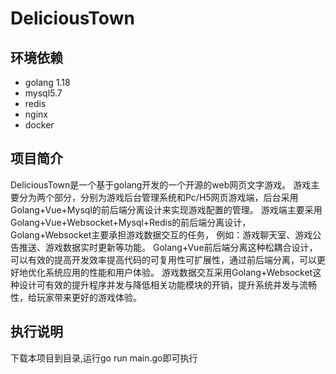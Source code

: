 # DeliciousTown



## 环境依赖
* golang 1.18
* mysql5.7
* redis
* nginx
* docker


## 项目简介
DeliciousTown是一个基于golang开发的一个开源的web网页文字游戏。
游戏主要分为两个部分，分别为游戏后台管理系统和Pc/H5网页游戏端，后台采用Golang+Vue+Mysql的前后端分离设计来实现游戏配置的管理。
游戏端主要采用Golang+Vue+Websocket+Mysql+Redis的前后端分离设计，Golang+Websocket主要承担游戏数据交互的任务，
例如：游戏聊天室、游戏公告推送、游戏数据实时更新等功能。
Golang+Vue前后端分离这种松耦合设计，可以有效的提高开发效率提高代码的可复用性可扩展性，通过前后端分离，可以更好地优化系统应用的性能和用户体验。
游戏数据交互采用Golang+Websocket这种设计可有效的提升程序并发与降低相关功能模块的开销，提升系统并发与流畅性，给玩家带来更好的游戏体验。

## 执行说明
下载本项目到目录,运行go run main.go即可执行